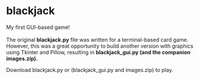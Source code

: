 # blackjack
My first GUI-based game!<br><br>
The original <b>blackjack.py</b> file was written for a terminal-based card game.
However, this was a great opportunity to build another version with graphics using Tkinter and Pillow, resulting in <b>blackjack_gui.py (and the companion images.zip).</b>

Download blackjack.py or (blackjack_gui.py and images.zip) to play.
